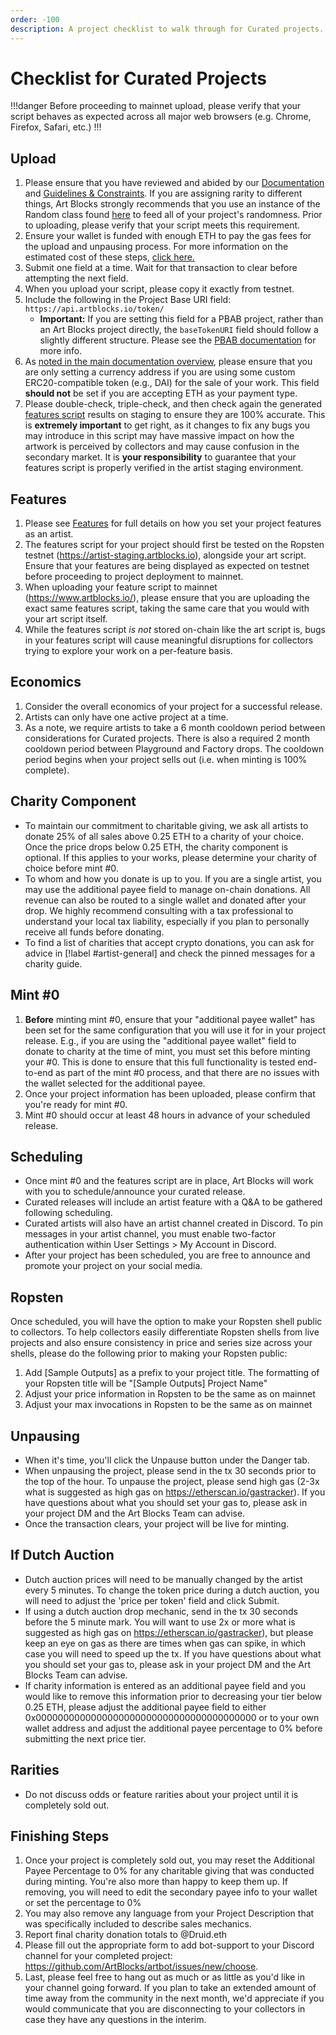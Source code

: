 ```yaml
---
order: -100
description: A project checklist to walk through for Curated projects.
---
```

# Checklist for Curated Projects

!!!danger
Before proceeding to mainnet upload, please verify that your script behaves as expected across all major web browsers (e.g. Chrome, Firefox, Safari, etc.)
!!!

## Upload

1. Please ensure that you have reviewed and abided by our [Documentation](readme.md#documentation) and [Guidelines & Constraints](readme.md#guidelines-and-constraints). If you are assigning rarity to different things, Art Blocks strongly recommends that you use an instance of the Random class found [here](readme.md#safely-deriving-randomness-from-the-token-hash) to feed all of your project's randomness. Prior to uploading, please verify that your script meets this requirement.
2. Ensure your wallet is funded with enough ETH to pay the gas fees for the upload and unpausing process. For more information on the estimated cost of these steps, [click here.](readme.md#cost)
3. Submit one field at a time. Wait for that transaction to clear before attempting the next field.
4. When you upload your script, please copy it exactly from testnet.
5. Include the following in the Project Base URI field: `https://api.artblocks.io/token/`
   * **Important:** If you are setting this field for a PBAB project, rather than an Art Blocks project directly, the `baseTokenURI` field should follow a slightly different structure. Please see the [PBAB documentation](powered-by-art-blocks-pbab-onboarding/adding-new-project-shells.md) for more info.
6. As [noted in the main documentation overview](readme.md), please ensure that you are only setting a currency address if you are using some custom ERC20-compatible token (e.g., DAI) for the sale of your work. This field **should not** be set if you are accepting ETH as your payment type.
7. Please double-check, triple-check, and then check again the generated [features script](readme/features.md) results on staging to ensure they are 100% accurate. This is **extremely important** to get right, as it changes to fix any bugs you may introduce in this script may have massive impact on how the artwork is perceived by collectors and may cause confusion in the secondary market. It is **your responsibility** to guarantee that your features script is properly verified in the artist staging environment.

## Features

1. Please see [Features](creator-onboarding/features.md) for full details on how you set your project features as an artist.
2. The features script for your project should first be tested on the Ropsten testnet (https://artist-staging.artblocks.io), alongside your art script. Ensure that your features are being displayed as expected on testnet before proceeding to project deployment to mainnet.
3. When uploading your feature script to mainnet (https://www.artblocks.io/), please ensure that you are uploading the exact same features script, taking the same care that you would with your art script itself.
4. While the features script _is not_ stored on-chain like the art script is, bugs in your features script will cause meaningful disruptions for collectors trying to explore your work on a per-feature basis.

## Economics

1. Consider the overall economics of your project for a successful release.
2. Artists can only have one active project at a time.
3. As a note, we require artists to take a 6 month cooldown period between considerations for Curated projects. There is also a required 2 month cooldown period between Playground and Factory drops. The cooldown period begins when your project sells out (i.e. when minting is 100% complete).

## Charity Component

* To maintain our commitment to charitable giving, we ask all artists to donate 25% of all sales above 0.25 ETH to a charity of your choice. Once the price drops below 0.25 ETH, the charity component is optional. If this applies to your works, please determine your charity of choice before mint #0.
* To whom and how you donate is up to you. If you are a single artist, you may use the additional payee field to manage on-chain donations. All revenue can also be routed to a single wallet and donated after your drop. We highly recommend consulting with a tax professional to understand your local tax liability, especially if you plan to personally receive all funds before donating.
* To find a list of charities that accept crypto donations, you can ask for advice in [!label #artist-general] and check the pinned messages for a charity guide.

## Mint #0

1. **Before** minting mint #0, ensure that your "additional payee wallet" has been set for the same configuration that you will use it for in your project release. E.g., if you are using the "additional payee wallet" field to donate to charity at the time of mint, you must set this before minting your #0. This is done to ensure that this full functionality is tested end-to-end as part of the mint #0 process, and that there are no issues with the wallet selected for the additional payee.
2. Once your project information has been uploaded, please confirm that you're ready for mint #0.
3. Mint #0 should occur at least 48 hours in advance of your scheduled release.

## Scheduling

* Once mint #0 and the features script are in place, Art Blocks will work with you to schedule/announce your curated release.
* Curated releases will include an artist feature with a Q\&A to be gathered following scheduling.
* Curated artists will also have an artist channel created in Discord. To pin messages in your artist channel, you must enable two-factor authentication within User Settings > My Account in Discord.
* After your project has been scheduled, you are free to announce and promote your project on your social media.

## Ropsten
Once scheduled, you will have the option to make your Ropsten shell public to collectors. To help collectors easily differentiate Ropsten shells from live projects and also ensure consistency in price and series size across your shells, please do the following prior to making your Ropsten public:
1. Add [Sample Outputs] as a prefix to your project title. The formatting of your Ropsten title will be "[Sample Outputs] Project Name"
2. Adjust your price information in Ropsten to be the same as on mainnet
3. Adjust your max invocations in Ropsten to be the same as on mainnet

## Unpausing

* When it's time, you'll click the Unpause button under the Danger tab.
* When unpausing the project, please send in the tx 30 seconds prior to the top of the hour. To unpause the project, please send high gas (2-3x what is suggested as high gas on https://etherscan.io/gastracker). If you have questions about what you should set your gas to, please ask in your project DM and the Art Blocks Team can advise.
* Once the transaction clears, your project will be live for minting.

## If Dutch Auction

* Dutch auction prices will need to be manually changed by the artist every 5 minutes. To change the token price during a dutch auction, you will need to adjust the 'price per token' field and click Submit.
* If using a dutch auction drop mechanic, send in the tx 30 seconds before the 5 minute mark. You will want to use 2x or more what is suggested as high gas on https://etherscan.io/gastracker), but please keep an eye on gas as there are times when gas can spike, in which case you will need to speed up the tx. If you have questions about what you should set your gas to, please ask in your project DM and the Art Blocks Team can advise.
* If charity information is entered as an additional payee field and you would like to remove this information prior to decreasing your tier below 0.25 ETH, please adjust the additional payee field to either 0x0000000000000000000000000000000000000000 or to your own wallet address and adjust the additional payee percentage to 0% before submitting the next price tier.

## Rarities

* Do not discuss odds or feature rarities about your project until it is completely sold out.

## Finishing Steps

1. Once your project is completely sold out, you may reset the Additional Payee Percentage to 0% for any charitable giving that was conducted during minting. You're also more than happy to keep them up. If removing, you will need to edit the secondary payee info to your wallet or set the percentage to 0%
2. You may also remove any language from your Project Description that was specifically included to describe sales mechanics.
3. Report final charity donation totals to @Druid.eth
4. Please fill out the appropriate form to add bot-support to your Discord channel for your completed project: https://github.com/ArtBlocks/artbot/issues/new/choose.
5. Last, please feel free to hang out as much or as little as you'd like in your channel going forward. If you plan to take an extended amount of time away from the community in the next month, we'd appreciate if you would communicate that you are disconnecting to your collectors in case they have any questions in the interim.
